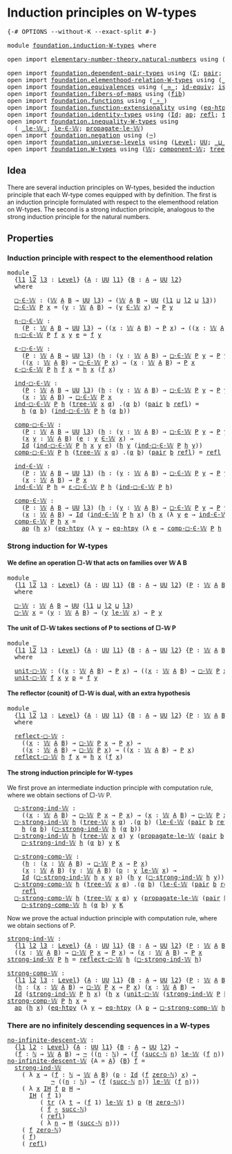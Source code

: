 # Induction principles on W-types

<pre class="Agda"><a id="44" class="Symbol">{-#</a> <a id="48" class="Keyword">OPTIONS</a> <a id="56" class="Pragma">--without-K</a> <a id="68" class="Pragma">--exact-split</a> <a id="82" class="Symbol">#-}</a>

<a id="87" class="Keyword">module</a> <a id="94" href="foundation.induction-W-types.html" class="Module">foundation.induction-W-types</a> <a id="123" class="Keyword">where</a>

<a id="130" class="Keyword">open</a> <a id="135" class="Keyword">import</a> <a id="142" href="elementary-number-theory.natural-numbers.html" class="Module">elementary-number-theory.natural-numbers</a> <a id="183" class="Keyword">using</a> <a id="189" class="Symbol">(</a><a id="190" href="elementary-number-theory.natural-numbers.html#1438" class="Datatype">ℕ</a><a id="191" class="Symbol">;</a> <a id="193" href="elementary-number-theory.natural-numbers.html#1459" class="InductiveConstructor">zero-ℕ</a><a id="199" class="Symbol">;</a> <a id="201" href="elementary-number-theory.natural-numbers.html#1472" class="InductiveConstructor">succ-ℕ</a><a id="207" class="Symbol">)</a>

<a id="210" class="Keyword">open</a> <a id="215" class="Keyword">import</a> <a id="222" href="foundation.dependent-pair-types.html" class="Module">foundation.dependent-pair-types</a> <a id="254" class="Keyword">using</a> <a id="260" class="Symbol">(</a><a id="261" href="foundation-core.dependent-pair-types.html#502" class="Record">Σ</a><a id="262" class="Symbol">;</a> <a id="264" href="foundation-core.dependent-pair-types.html#575" class="InductiveConstructor">pair</a><a id="268" class="Symbol">;</a> <a id="270" href="foundation-core.dependent-pair-types.html#592" class="Field">pr1</a><a id="273" class="Symbol">;</a> <a id="275" href="foundation-core.dependent-pair-types.html#604" class="Field">pr2</a><a id="278" class="Symbol">)</a>
<a id="280" class="Keyword">open</a> <a id="285" class="Keyword">import</a> <a id="292" href="foundation.elementhood-relation-W-types.html" class="Module">foundation.elementhood-relation-W-types</a> <a id="332" class="Keyword">using</a> <a id="338" class="Symbol">(</a><a id="339" href="foundation.elementhood-relation-W-types.html#735" class="Function Operator">_∈-𝕎_</a><a id="344" class="Symbol">)</a>
<a id="346" class="Keyword">open</a> <a id="351" class="Keyword">import</a> <a id="358" href="foundation.equivalences.html" class="Module">foundation.equivalences</a> <a id="382" class="Keyword">using</a> <a id="388" class="Symbol">(</a><a id="389" href="foundation-core.equivalences.html#1607" class="Function Operator">_≃_</a><a id="392" class="Symbol">;</a> <a id="394" href="foundation-core.equivalences.html#2480" class="Function">id-equiv</a><a id="402" class="Symbol">;</a> <a id="404" href="foundation-core.equivalences.html#1542" class="Function">is-equiv</a><a id="412" class="Symbol">)</a>
<a id="414" class="Keyword">open</a> <a id="419" class="Keyword">import</a> <a id="426" href="foundation.fibers-of-maps.html" class="Module">foundation.fibers-of-maps</a> <a id="452" class="Keyword">using</a> <a id="458" class="Symbol">(</a><a id="459" href="foundation-core.fibers-of-maps.html#928" class="Function">fib</a><a id="462" class="Symbol">)</a>
<a id="464" class="Keyword">open</a> <a id="469" class="Keyword">import</a> <a id="476" href="foundation.functions.html" class="Module">foundation.functions</a> <a id="497" class="Keyword">using</a> <a id="503" class="Symbol">(</a><a id="504" href="foundation-core.functions.html#407" class="Function Operator">_∘_</a><a id="507" class="Symbol">)</a>
<a id="509" class="Keyword">open</a> <a id="514" class="Keyword">import</a> <a id="521" href="foundation.function-extensionality.html" class="Module">foundation.function-extensionality</a> <a id="556" class="Keyword">using</a> <a id="562" class="Symbol">(</a><a id="563" href="foundation.function-extensionality.html#1446" class="Function">eq-htpy</a><a id="570" class="Symbol">)</a>
<a id="572" class="Keyword">open</a> <a id="577" class="Keyword">import</a> <a id="584" href="foundation.identity-types.html" class="Module">foundation.identity-types</a> <a id="610" class="Keyword">using</a> <a id="616" class="Symbol">(</a><a id="617" href="foundation-core.identity-types.html#641" class="Datatype">Id</a><a id="619" class="Symbol">;</a> <a id="621" href="foundation-core.identity-types.html#2853" class="Function">ap</a><a id="623" class="Symbol">;</a> <a id="625" href="foundation-core.identity-types.html#694" class="InductiveConstructor">refl</a><a id="629" class="Symbol">;</a> <a id="631" href="foundation-core.identity-types.html#4584" class="Function">tr</a><a id="633" class="Symbol">)</a>
<a id="635" class="Keyword">open</a> <a id="640" class="Keyword">import</a> <a id="647" href="foundation.inequality-W-types.html" class="Module">foundation.inequality-W-types</a> <a id="677" class="Keyword">using</a>
  <a id="685" class="Symbol">(</a> <a id="687" href="foundation.inequality-W-types.html#820" class="Datatype Operator">_le-𝕎_</a><a id="693" class="Symbol">;</a> <a id="695" href="foundation.inequality-W-types.html#872" class="InductiveConstructor">le-∈-𝕎</a><a id="701" class="Symbol">;</a> <a id="703" href="foundation.inequality-W-types.html#918" class="InductiveConstructor">propagate-le-𝕎</a><a id="717" class="Symbol">)</a>
<a id="719" class="Keyword">open</a> <a id="724" class="Keyword">import</a> <a id="731" href="foundation.negation.html" class="Module">foundation.negation</a> <a id="751" class="Keyword">using</a> <a id="757" class="Symbol">(</a><a id="758" href="foundation.negation.html#756" class="Function">¬</a><a id="759" class="Symbol">)</a>
<a id="761" class="Keyword">open</a> <a id="766" class="Keyword">import</a> <a id="773" href="foundation.universe-levels.html" class="Module">foundation.universe-levels</a> <a id="800" class="Keyword">using</a> <a id="806" class="Symbol">(</a><a id="807" href="Agda.Primitive.html#597" class="Postulate">Level</a><a id="812" class="Symbol">;</a> <a id="814" href="foundation-core.universe-levels.html#222" class="Primitive">UU</a><a id="816" class="Symbol">;</a> <a id="818" href="Agda.Primitive.html#810" class="Primitive Operator">_⊔_</a><a id="821" class="Symbol">)</a>
<a id="823" class="Keyword">open</a> <a id="828" class="Keyword">import</a> <a id="835" href="foundation.W-types.html" class="Module">foundation.W-types</a> <a id="854" class="Keyword">using</a> <a id="860" class="Symbol">(</a><a id="861" href="foundation.W-types.html#2309" class="Datatype">𝕎</a><a id="862" class="Symbol">;</a> <a id="864" href="foundation.W-types.html#2544" class="Function">component-𝕎</a><a id="875" class="Symbol">;</a> <a id="877" href="foundation.W-types.html#2378" class="InductiveConstructor">tree-𝕎</a><a id="883" class="Symbol">)</a>
</pre>
## Idea

There are several induction principles on W-types, besided the induction principle that each W-type comes equipped with by definition. The first is an induction principle formulated with respect to the elementhood relation on W-types. The second is a strong induction principle, analogous to the strong induction principle for the natural numbers.

## Properties

### Induction principle with respect to the elementhood relation

<pre class="Agda"><a id="1337" class="Keyword">module</a> <a id="1344" href="foundation.induction-W-types.html#1344" class="Module">_</a>
  <a id="1348" class="Symbol">{</a><a id="1349" href="foundation.induction-W-types.html#1349" class="Bound">l1</a> <a id="1352" href="foundation.induction-W-types.html#1352" class="Bound">l2</a> <a id="1355" href="foundation.induction-W-types.html#1355" class="Bound">l3</a> <a id="1358" class="Symbol">:</a> <a id="1360" href="Agda.Primitive.html#597" class="Postulate">Level</a><a id="1365" class="Symbol">}</a> <a id="1367" class="Symbol">{</a><a id="1368" href="foundation.induction-W-types.html#1368" class="Bound">A</a> <a id="1370" class="Symbol">:</a> <a id="1372" href="foundation-core.universe-levels.html#222" class="Primitive">UU</a> <a id="1375" href="foundation.induction-W-types.html#1349" class="Bound">l1</a><a id="1377" class="Symbol">}</a> <a id="1379" class="Symbol">{</a><a id="1380" href="foundation.induction-W-types.html#1380" class="Bound">B</a> <a id="1382" class="Symbol">:</a> <a id="1384" href="foundation.induction-W-types.html#1368" class="Bound">A</a> <a id="1386" class="Symbol">→</a> <a id="1388" href="foundation-core.universe-levels.html#222" class="Primitive">UU</a> <a id="1391" href="foundation.induction-W-types.html#1352" class="Bound">l2</a><a id="1393" class="Symbol">}</a>
  <a id="1397" class="Keyword">where</a>

  <a id="1406" href="foundation.induction-W-types.html#1406" class="Function">□-∈-𝕎</a> <a id="1412" class="Symbol">:</a> <a id="1414" class="Symbol">(</a><a id="1415" href="foundation.W-types.html#2309" class="Datatype">𝕎</a> <a id="1417" href="foundation.induction-W-types.html#1368" class="Bound">A</a> <a id="1419" href="foundation.induction-W-types.html#1380" class="Bound">B</a> <a id="1421" class="Symbol">→</a> <a id="1423" href="foundation-core.universe-levels.html#222" class="Primitive">UU</a> <a id="1426" href="foundation.induction-W-types.html#1355" class="Bound">l3</a><a id="1428" class="Symbol">)</a> <a id="1430" class="Symbol">→</a> <a id="1432" class="Symbol">(</a><a id="1433" href="foundation.W-types.html#2309" class="Datatype">𝕎</a> <a id="1435" href="foundation.induction-W-types.html#1368" class="Bound">A</a> <a id="1437" href="foundation.induction-W-types.html#1380" class="Bound">B</a> <a id="1439" class="Symbol">→</a> <a id="1441" href="foundation-core.universe-levels.html#222" class="Primitive">UU</a> <a id="1444" class="Symbol">(</a><a id="1445" href="foundation.induction-W-types.html#1349" class="Bound">l1</a> <a id="1448" href="Agda.Primitive.html#810" class="Primitive Operator">⊔</a> <a id="1450" href="foundation.induction-W-types.html#1352" class="Bound">l2</a> <a id="1453" href="Agda.Primitive.html#810" class="Primitive Operator">⊔</a> <a id="1455" href="foundation.induction-W-types.html#1355" class="Bound">l3</a><a id="1457" class="Symbol">))</a>
  <a id="1462" href="foundation.induction-W-types.html#1406" class="Function">□-∈-𝕎</a> <a id="1468" href="foundation.induction-W-types.html#1468" class="Bound">P</a> <a id="1470" href="foundation.induction-W-types.html#1470" class="Bound">x</a> <a id="1472" class="Symbol">=</a> <a id="1474" class="Symbol">(</a><a id="1475" href="foundation.induction-W-types.html#1475" class="Bound">y</a> <a id="1477" class="Symbol">:</a> <a id="1479" href="foundation.W-types.html#2309" class="Datatype">𝕎</a> <a id="1481" href="foundation.induction-W-types.html#1368" class="Bound">A</a> <a id="1483" href="foundation.induction-W-types.html#1380" class="Bound">B</a><a id="1484" class="Symbol">)</a> <a id="1486" class="Symbol">→</a> <a id="1488" class="Symbol">(</a><a id="1489" href="foundation.induction-W-types.html#1475" class="Bound">y</a> <a id="1491" href="foundation.elementhood-relation-W-types.html#735" class="Function Operator">∈-𝕎</a> <a id="1495" href="foundation.induction-W-types.html#1470" class="Bound">x</a><a id="1496" class="Symbol">)</a> <a id="1498" class="Symbol">→</a> <a id="1500" href="foundation.induction-W-types.html#1468" class="Bound">P</a> <a id="1502" href="foundation.induction-W-types.html#1475" class="Bound">y</a>

  <a id="1507" href="foundation.induction-W-types.html#1507" class="Function">η-□-∈-𝕎</a> <a id="1515" class="Symbol">:</a>
    <a id="1521" class="Symbol">(</a><a id="1522" href="foundation.induction-W-types.html#1522" class="Bound">P</a> <a id="1524" class="Symbol">:</a> <a id="1526" href="foundation.W-types.html#2309" class="Datatype">𝕎</a> <a id="1528" href="foundation.induction-W-types.html#1368" class="Bound">A</a> <a id="1530" href="foundation.induction-W-types.html#1380" class="Bound">B</a> <a id="1532" class="Symbol">→</a> <a id="1534" href="foundation-core.universe-levels.html#222" class="Primitive">UU</a> <a id="1537" href="foundation.induction-W-types.html#1355" class="Bound">l3</a><a id="1539" class="Symbol">)</a> <a id="1541" class="Symbol">→</a> <a id="1543" class="Symbol">((</a><a id="1545" href="foundation.induction-W-types.html#1545" class="Bound">x</a> <a id="1547" class="Symbol">:</a> <a id="1549" href="foundation.W-types.html#2309" class="Datatype">𝕎</a> <a id="1551" href="foundation.induction-W-types.html#1368" class="Bound">A</a> <a id="1553" href="foundation.induction-W-types.html#1380" class="Bound">B</a><a id="1554" class="Symbol">)</a> <a id="1556" class="Symbol">→</a> <a id="1558" href="foundation.induction-W-types.html#1522" class="Bound">P</a> <a id="1560" href="foundation.induction-W-types.html#1545" class="Bound">x</a><a id="1561" class="Symbol">)</a> <a id="1563" class="Symbol">→</a> <a id="1565" class="Symbol">((</a><a id="1567" href="foundation.induction-W-types.html#1567" class="Bound">x</a> <a id="1569" class="Symbol">:</a> <a id="1571" href="foundation.W-types.html#2309" class="Datatype">𝕎</a> <a id="1573" href="foundation.induction-W-types.html#1368" class="Bound">A</a> <a id="1575" href="foundation.induction-W-types.html#1380" class="Bound">B</a><a id="1576" class="Symbol">)</a> <a id="1578" class="Symbol">→</a> <a id="1580" href="foundation.induction-W-types.html#1406" class="Function">□-∈-𝕎</a> <a id="1586" href="foundation.induction-W-types.html#1522" class="Bound">P</a> <a id="1588" href="foundation.induction-W-types.html#1567" class="Bound">x</a><a id="1589" class="Symbol">)</a>
  <a id="1593" href="foundation.induction-W-types.html#1507" class="Function">η-□-∈-𝕎</a> <a id="1601" href="foundation.induction-W-types.html#1601" class="Bound">P</a> <a id="1603" href="foundation.induction-W-types.html#1603" class="Bound">f</a> <a id="1605" href="foundation.induction-W-types.html#1605" class="Bound">x</a> <a id="1607" href="foundation.induction-W-types.html#1607" class="Bound">y</a> <a id="1609" href="foundation.induction-W-types.html#1609" class="Bound">e</a> <a id="1611" class="Symbol">=</a> <a id="1613" href="foundation.induction-W-types.html#1603" class="Bound">f</a> <a id="1615" href="foundation.induction-W-types.html#1607" class="Bound">y</a>

  <a id="1620" href="foundation.induction-W-types.html#1620" class="Function">ε-□-∈-𝕎</a> <a id="1628" class="Symbol">:</a>
    <a id="1634" class="Symbol">(</a><a id="1635" href="foundation.induction-W-types.html#1635" class="Bound">P</a> <a id="1637" class="Symbol">:</a> <a id="1639" href="foundation.W-types.html#2309" class="Datatype">𝕎</a> <a id="1641" href="foundation.induction-W-types.html#1368" class="Bound">A</a> <a id="1643" href="foundation.induction-W-types.html#1380" class="Bound">B</a> <a id="1645" class="Symbol">→</a> <a id="1647" href="foundation-core.universe-levels.html#222" class="Primitive">UU</a> <a id="1650" href="foundation.induction-W-types.html#1355" class="Bound">l3</a><a id="1652" class="Symbol">)</a> <a id="1654" class="Symbol">(</a><a id="1655" href="foundation.induction-W-types.html#1655" class="Bound">h</a> <a id="1657" class="Symbol">:</a> <a id="1659" class="Symbol">(</a><a id="1660" href="foundation.induction-W-types.html#1660" class="Bound">y</a> <a id="1662" class="Symbol">:</a> <a id="1664" href="foundation.W-types.html#2309" class="Datatype">𝕎</a> <a id="1666" href="foundation.induction-W-types.html#1368" class="Bound">A</a> <a id="1668" href="foundation.induction-W-types.html#1380" class="Bound">B</a><a id="1669" class="Symbol">)</a> <a id="1671" class="Symbol">→</a> <a id="1673" href="foundation.induction-W-types.html#1406" class="Function">□-∈-𝕎</a> <a id="1679" href="foundation.induction-W-types.html#1635" class="Bound">P</a> <a id="1681" href="foundation.induction-W-types.html#1660" class="Bound">y</a> <a id="1683" class="Symbol">→</a> <a id="1685" href="foundation.induction-W-types.html#1635" class="Bound">P</a> <a id="1687" href="foundation.induction-W-types.html#1660" class="Bound">y</a><a id="1688" class="Symbol">)</a> <a id="1690" class="Symbol">→</a>
    <a id="1696" class="Symbol">((</a><a id="1698" href="foundation.induction-W-types.html#1698" class="Bound">x</a> <a id="1700" class="Symbol">:</a> <a id="1702" href="foundation.W-types.html#2309" class="Datatype">𝕎</a> <a id="1704" href="foundation.induction-W-types.html#1368" class="Bound">A</a> <a id="1706" href="foundation.induction-W-types.html#1380" class="Bound">B</a><a id="1707" class="Symbol">)</a> <a id="1709" class="Symbol">→</a> <a id="1711" href="foundation.induction-W-types.html#1406" class="Function">□-∈-𝕎</a> <a id="1717" href="foundation.induction-W-types.html#1635" class="Bound">P</a> <a id="1719" href="foundation.induction-W-types.html#1698" class="Bound">x</a><a id="1720" class="Symbol">)</a> <a id="1722" class="Symbol">→</a> <a id="1724" class="Symbol">(</a><a id="1725" href="foundation.induction-W-types.html#1725" class="Bound">x</a> <a id="1727" class="Symbol">:</a> <a id="1729" href="foundation.W-types.html#2309" class="Datatype">𝕎</a> <a id="1731" href="foundation.induction-W-types.html#1368" class="Bound">A</a> <a id="1733" href="foundation.induction-W-types.html#1380" class="Bound">B</a><a id="1734" class="Symbol">)</a> <a id="1736" class="Symbol">→</a> <a id="1738" href="foundation.induction-W-types.html#1635" class="Bound">P</a> <a id="1740" href="foundation.induction-W-types.html#1725" class="Bound">x</a>
  <a id="1744" href="foundation.induction-W-types.html#1620" class="Function">ε-□-∈-𝕎</a> <a id="1752" href="foundation.induction-W-types.html#1752" class="Bound">P</a> <a id="1754" href="foundation.induction-W-types.html#1754" class="Bound">h</a> <a id="1756" href="foundation.induction-W-types.html#1756" class="Bound">f</a> <a id="1758" href="foundation.induction-W-types.html#1758" class="Bound">x</a> <a id="1760" class="Symbol">=</a> <a id="1762" href="foundation.induction-W-types.html#1754" class="Bound">h</a> <a id="1764" href="foundation.induction-W-types.html#1758" class="Bound">x</a> <a id="1766" class="Symbol">(</a><a id="1767" href="foundation.induction-W-types.html#1756" class="Bound">f</a> <a id="1769" href="foundation.induction-W-types.html#1758" class="Bound">x</a><a id="1770" class="Symbol">)</a>

  <a id="1775" href="foundation.induction-W-types.html#1775" class="Function">ind-□-∈-𝕎</a> <a id="1785" class="Symbol">:</a>
    <a id="1791" class="Symbol">(</a><a id="1792" href="foundation.induction-W-types.html#1792" class="Bound">P</a> <a id="1794" class="Symbol">:</a> <a id="1796" href="foundation.W-types.html#2309" class="Datatype">𝕎</a> <a id="1798" href="foundation.induction-W-types.html#1368" class="Bound">A</a> <a id="1800" href="foundation.induction-W-types.html#1380" class="Bound">B</a> <a id="1802" class="Symbol">→</a> <a id="1804" href="foundation-core.universe-levels.html#222" class="Primitive">UU</a> <a id="1807" href="foundation.induction-W-types.html#1355" class="Bound">l3</a><a id="1809" class="Symbol">)</a> <a id="1811" class="Symbol">(</a><a id="1812" href="foundation.induction-W-types.html#1812" class="Bound">h</a> <a id="1814" class="Symbol">:</a> <a id="1816" class="Symbol">(</a><a id="1817" href="foundation.induction-W-types.html#1817" class="Bound">y</a> <a id="1819" class="Symbol">:</a> <a id="1821" href="foundation.W-types.html#2309" class="Datatype">𝕎</a> <a id="1823" href="foundation.induction-W-types.html#1368" class="Bound">A</a> <a id="1825" href="foundation.induction-W-types.html#1380" class="Bound">B</a><a id="1826" class="Symbol">)</a> <a id="1828" class="Symbol">→</a> <a id="1830" href="foundation.induction-W-types.html#1406" class="Function">□-∈-𝕎</a> <a id="1836" href="foundation.induction-W-types.html#1792" class="Bound">P</a> <a id="1838" href="foundation.induction-W-types.html#1817" class="Bound">y</a> <a id="1840" class="Symbol">→</a> <a id="1842" href="foundation.induction-W-types.html#1792" class="Bound">P</a> <a id="1844" href="foundation.induction-W-types.html#1817" class="Bound">y</a><a id="1845" class="Symbol">)</a> <a id="1847" class="Symbol">→</a>
    <a id="1853" class="Symbol">(</a><a id="1854" href="foundation.induction-W-types.html#1854" class="Bound">x</a> <a id="1856" class="Symbol">:</a> <a id="1858" href="foundation.W-types.html#2309" class="Datatype">𝕎</a> <a id="1860" href="foundation.induction-W-types.html#1368" class="Bound">A</a> <a id="1862" href="foundation.induction-W-types.html#1380" class="Bound">B</a><a id="1863" class="Symbol">)</a> <a id="1865" class="Symbol">→</a> <a id="1867" href="foundation.induction-W-types.html#1406" class="Function">□-∈-𝕎</a> <a id="1873" href="foundation.induction-W-types.html#1792" class="Bound">P</a> <a id="1875" href="foundation.induction-W-types.html#1854" class="Bound">x</a>
  <a id="1879" href="foundation.induction-W-types.html#1775" class="Function">ind-□-∈-𝕎</a> <a id="1889" href="foundation.induction-W-types.html#1889" class="Bound">P</a> <a id="1891" href="foundation.induction-W-types.html#1891" class="Bound">h</a> <a id="1893" class="Symbol">(</a><a id="1894" href="foundation.W-types.html#2378" class="InductiveConstructor">tree-𝕎</a> <a id="1901" href="foundation.induction-W-types.html#1901" class="Bound">x</a> <a id="1903" href="foundation.induction-W-types.html#1903" class="Bound">α</a><a id="1904" class="Symbol">)</a> <a id="1906" class="DottedPattern Symbol">.(</a><a id="1908" href="foundation.induction-W-types.html#1903" class="DottedPattern Bound">α</a> <a id="1910" href="foundation.induction-W-types.html#1919" class="DottedPattern Bound">b</a><a id="1911" class="DottedPattern Symbol">)</a> <a id="1913" class="Symbol">(</a><a id="1914" href="foundation-core.dependent-pair-types.html#575" class="InductiveConstructor">pair</a> <a id="1919" href="foundation.induction-W-types.html#1919" class="Bound">b</a> <a id="1921" href="foundation-core.identity-types.html#694" class="InductiveConstructor">refl</a><a id="1925" class="Symbol">)</a> <a id="1927" class="Symbol">=</a>
    <a id="1933" href="foundation.induction-W-types.html#1891" class="Bound">h</a> <a id="1935" class="Symbol">(</a><a id="1936" href="foundation.induction-W-types.html#1903" class="Bound">α</a> <a id="1938" href="foundation.induction-W-types.html#1919" class="Bound">b</a><a id="1939" class="Symbol">)</a> <a id="1941" class="Symbol">(</a><a id="1942" href="foundation.induction-W-types.html#1775" class="Function">ind-□-∈-𝕎</a> <a id="1952" href="foundation.induction-W-types.html#1889" class="Bound">P</a> <a id="1954" href="foundation.induction-W-types.html#1891" class="Bound">h</a> <a id="1956" class="Symbol">(</a><a id="1957" href="foundation.induction-W-types.html#1903" class="Bound">α</a> <a id="1959" href="foundation.induction-W-types.html#1919" class="Bound">b</a><a id="1960" class="Symbol">))</a>

  <a id="1966" href="foundation.induction-W-types.html#1966" class="Function">comp-□-∈-𝕎</a> <a id="1977" class="Symbol">:</a>
    <a id="1983" class="Symbol">(</a><a id="1984" href="foundation.induction-W-types.html#1984" class="Bound">P</a> <a id="1986" class="Symbol">:</a> <a id="1988" href="foundation.W-types.html#2309" class="Datatype">𝕎</a> <a id="1990" href="foundation.induction-W-types.html#1368" class="Bound">A</a> <a id="1992" href="foundation.induction-W-types.html#1380" class="Bound">B</a> <a id="1994" class="Symbol">→</a> <a id="1996" href="foundation-core.universe-levels.html#222" class="Primitive">UU</a> <a id="1999" href="foundation.induction-W-types.html#1355" class="Bound">l3</a><a id="2001" class="Symbol">)</a> <a id="2003" class="Symbol">(</a><a id="2004" href="foundation.induction-W-types.html#2004" class="Bound">h</a> <a id="2006" class="Symbol">:</a> <a id="2008" class="Symbol">(</a><a id="2009" href="foundation.induction-W-types.html#2009" class="Bound">y</a> <a id="2011" class="Symbol">:</a> <a id="2013" href="foundation.W-types.html#2309" class="Datatype">𝕎</a> <a id="2015" href="foundation.induction-W-types.html#1368" class="Bound">A</a> <a id="2017" href="foundation.induction-W-types.html#1380" class="Bound">B</a><a id="2018" class="Symbol">)</a> <a id="2020" class="Symbol">→</a> <a id="2022" href="foundation.induction-W-types.html#1406" class="Function">□-∈-𝕎</a> <a id="2028" href="foundation.induction-W-types.html#1984" class="Bound">P</a> <a id="2030" href="foundation.induction-W-types.html#2009" class="Bound">y</a> <a id="2032" class="Symbol">→</a> <a id="2034" href="foundation.induction-W-types.html#1984" class="Bound">P</a> <a id="2036" href="foundation.induction-W-types.html#2009" class="Bound">y</a><a id="2037" class="Symbol">)</a> <a id="2039" class="Symbol">→</a>
    <a id="2045" class="Symbol">(</a><a id="2046" href="foundation.induction-W-types.html#2046" class="Bound">x</a> <a id="2048" href="foundation.induction-W-types.html#2048" class="Bound">y</a> <a id="2050" class="Symbol">:</a> <a id="2052" href="foundation.W-types.html#2309" class="Datatype">𝕎</a> <a id="2054" href="foundation.induction-W-types.html#1368" class="Bound">A</a> <a id="2056" href="foundation.induction-W-types.html#1380" class="Bound">B</a><a id="2057" class="Symbol">)</a> <a id="2059" class="Symbol">(</a><a id="2060" href="foundation.induction-W-types.html#2060" class="Bound">e</a> <a id="2062" class="Symbol">:</a> <a id="2064" href="foundation.induction-W-types.html#2048" class="Bound">y</a> <a id="2066" href="foundation.elementhood-relation-W-types.html#735" class="Function Operator">∈-𝕎</a> <a id="2070" href="foundation.induction-W-types.html#2046" class="Bound">x</a><a id="2071" class="Symbol">)</a> <a id="2073" class="Symbol">→</a>
    <a id="2079" href="foundation-core.identity-types.html#641" class="Datatype">Id</a> <a id="2082" class="Symbol">(</a><a id="2083" href="foundation.induction-W-types.html#1775" class="Function">ind-□-∈-𝕎</a> <a id="2093" href="foundation.induction-W-types.html#1984" class="Bound">P</a> <a id="2095" href="foundation.induction-W-types.html#2004" class="Bound">h</a> <a id="2097" href="foundation.induction-W-types.html#2046" class="Bound">x</a> <a id="2099" href="foundation.induction-W-types.html#2048" class="Bound">y</a> <a id="2101" href="foundation.induction-W-types.html#2060" class="Bound">e</a><a id="2102" class="Symbol">)</a> <a id="2104" class="Symbol">(</a><a id="2105" href="foundation.induction-W-types.html#2004" class="Bound">h</a> <a id="2107" href="foundation.induction-W-types.html#2048" class="Bound">y</a> <a id="2109" class="Symbol">(</a><a id="2110" href="foundation.induction-W-types.html#1775" class="Function">ind-□-∈-𝕎</a> <a id="2120" href="foundation.induction-W-types.html#1984" class="Bound">P</a> <a id="2122" href="foundation.induction-W-types.html#2004" class="Bound">h</a> <a id="2124" href="foundation.induction-W-types.html#2048" class="Bound">y</a><a id="2125" class="Symbol">))</a>
  <a id="2130" href="foundation.induction-W-types.html#1966" class="Function">comp-□-∈-𝕎</a> <a id="2141" href="foundation.induction-W-types.html#2141" class="Bound">P</a> <a id="2143" href="foundation.induction-W-types.html#2143" class="Bound">h</a> <a id="2145" class="Symbol">(</a><a id="2146" href="foundation.W-types.html#2378" class="InductiveConstructor">tree-𝕎</a> <a id="2153" href="foundation.induction-W-types.html#2153" class="Bound">x</a> <a id="2155" href="foundation.induction-W-types.html#2155" class="Bound">α</a><a id="2156" class="Symbol">)</a> <a id="2158" class="DottedPattern Symbol">.(</a><a id="2160" href="foundation.induction-W-types.html#2155" class="DottedPattern Bound">α</a> <a id="2162" href="foundation.induction-W-types.html#2171" class="DottedPattern Bound">b</a><a id="2163" class="DottedPattern Symbol">)</a> <a id="2165" class="Symbol">(</a><a id="2166" href="foundation-core.dependent-pair-types.html#575" class="InductiveConstructor">pair</a> <a id="2171" href="foundation.induction-W-types.html#2171" class="Bound">b</a> <a id="2173" href="foundation-core.identity-types.html#694" class="InductiveConstructor">refl</a><a id="2177" class="Symbol">)</a> <a id="2179" class="Symbol">=</a> <a id="2181" href="foundation-core.identity-types.html#694" class="InductiveConstructor">refl</a>
  
  <a id="2191" href="foundation.induction-W-types.html#2191" class="Function">ind-∈-𝕎</a> <a id="2199" class="Symbol">:</a>
    <a id="2205" class="Symbol">(</a><a id="2206" href="foundation.induction-W-types.html#2206" class="Bound">P</a> <a id="2208" class="Symbol">:</a> <a id="2210" href="foundation.W-types.html#2309" class="Datatype">𝕎</a> <a id="2212" href="foundation.induction-W-types.html#1368" class="Bound">A</a> <a id="2214" href="foundation.induction-W-types.html#1380" class="Bound">B</a> <a id="2216" class="Symbol">→</a> <a id="2218" href="foundation-core.universe-levels.html#222" class="Primitive">UU</a> <a id="2221" href="foundation.induction-W-types.html#1355" class="Bound">l3</a><a id="2223" class="Symbol">)</a> <a id="2225" class="Symbol">(</a><a id="2226" href="foundation.induction-W-types.html#2226" class="Bound">h</a> <a id="2228" class="Symbol">:</a> <a id="2230" class="Symbol">(</a><a id="2231" href="foundation.induction-W-types.html#2231" class="Bound">y</a> <a id="2233" class="Symbol">:</a> <a id="2235" href="foundation.W-types.html#2309" class="Datatype">𝕎</a> <a id="2237" href="foundation.induction-W-types.html#1368" class="Bound">A</a> <a id="2239" href="foundation.induction-W-types.html#1380" class="Bound">B</a><a id="2240" class="Symbol">)</a> <a id="2242" class="Symbol">→</a> <a id="2244" href="foundation.induction-W-types.html#1406" class="Function">□-∈-𝕎</a> <a id="2250" href="foundation.induction-W-types.html#2206" class="Bound">P</a> <a id="2252" href="foundation.induction-W-types.html#2231" class="Bound">y</a> <a id="2254" class="Symbol">→</a> <a id="2256" href="foundation.induction-W-types.html#2206" class="Bound">P</a> <a id="2258" href="foundation.induction-W-types.html#2231" class="Bound">y</a><a id="2259" class="Symbol">)</a> <a id="2261" class="Symbol">→</a>
    <a id="2267" class="Symbol">(</a><a id="2268" href="foundation.induction-W-types.html#2268" class="Bound">x</a> <a id="2270" class="Symbol">:</a> <a id="2272" href="foundation.W-types.html#2309" class="Datatype">𝕎</a> <a id="2274" href="foundation.induction-W-types.html#1368" class="Bound">A</a> <a id="2276" href="foundation.induction-W-types.html#1380" class="Bound">B</a><a id="2277" class="Symbol">)</a> <a id="2279" class="Symbol">→</a> <a id="2281" href="foundation.induction-W-types.html#2206" class="Bound">P</a> <a id="2283" href="foundation.induction-W-types.html#2268" class="Bound">x</a>
  <a id="2287" href="foundation.induction-W-types.html#2191" class="Function">ind-∈-𝕎</a> <a id="2295" href="foundation.induction-W-types.html#2295" class="Bound">P</a> <a id="2297" href="foundation.induction-W-types.html#2297" class="Bound">h</a> <a id="2299" class="Symbol">=</a> <a id="2301" href="foundation.induction-W-types.html#1620" class="Function">ε-□-∈-𝕎</a> <a id="2309" href="foundation.induction-W-types.html#2295" class="Bound">P</a> <a id="2311" href="foundation.induction-W-types.html#2297" class="Bound">h</a> <a id="2313" class="Symbol">(</a><a id="2314" href="foundation.induction-W-types.html#1775" class="Function">ind-□-∈-𝕎</a> <a id="2324" href="foundation.induction-W-types.html#2295" class="Bound">P</a> <a id="2326" href="foundation.induction-W-types.html#2297" class="Bound">h</a><a id="2327" class="Symbol">)</a>

  <a id="2332" href="foundation.induction-W-types.html#2332" class="Function">comp-∈-𝕎</a> <a id="2341" class="Symbol">:</a>
    <a id="2347" class="Symbol">(</a><a id="2348" href="foundation.induction-W-types.html#2348" class="Bound">P</a> <a id="2350" class="Symbol">:</a> <a id="2352" href="foundation.W-types.html#2309" class="Datatype">𝕎</a> <a id="2354" href="foundation.induction-W-types.html#1368" class="Bound">A</a> <a id="2356" href="foundation.induction-W-types.html#1380" class="Bound">B</a> <a id="2358" class="Symbol">→</a> <a id="2360" href="foundation-core.universe-levels.html#222" class="Primitive">UU</a> <a id="2363" href="foundation.induction-W-types.html#1355" class="Bound">l3</a><a id="2365" class="Symbol">)</a> <a id="2367" class="Symbol">(</a><a id="2368" href="foundation.induction-W-types.html#2368" class="Bound">h</a> <a id="2370" class="Symbol">:</a> <a id="2372" class="Symbol">(</a><a id="2373" href="foundation.induction-W-types.html#2373" class="Bound">y</a> <a id="2375" class="Symbol">:</a> <a id="2377" href="foundation.W-types.html#2309" class="Datatype">𝕎</a> <a id="2379" href="foundation.induction-W-types.html#1368" class="Bound">A</a> <a id="2381" href="foundation.induction-W-types.html#1380" class="Bound">B</a><a id="2382" class="Symbol">)</a> <a id="2384" class="Symbol">→</a> <a id="2386" href="foundation.induction-W-types.html#1406" class="Function">□-∈-𝕎</a> <a id="2392" href="foundation.induction-W-types.html#2348" class="Bound">P</a> <a id="2394" href="foundation.induction-W-types.html#2373" class="Bound">y</a> <a id="2396" class="Symbol">→</a> <a id="2398" href="foundation.induction-W-types.html#2348" class="Bound">P</a> <a id="2400" href="foundation.induction-W-types.html#2373" class="Bound">y</a><a id="2401" class="Symbol">)</a> <a id="2403" class="Symbol">→</a>
    <a id="2409" class="Symbol">(</a><a id="2410" href="foundation.induction-W-types.html#2410" class="Bound">x</a> <a id="2412" class="Symbol">:</a> <a id="2414" href="foundation.W-types.html#2309" class="Datatype">𝕎</a> <a id="2416" href="foundation.induction-W-types.html#1368" class="Bound">A</a> <a id="2418" href="foundation.induction-W-types.html#1380" class="Bound">B</a><a id="2419" class="Symbol">)</a> <a id="2421" class="Symbol">→</a> <a id="2423" href="foundation-core.identity-types.html#641" class="Datatype">Id</a> <a id="2426" class="Symbol">(</a><a id="2427" href="foundation.induction-W-types.html#2191" class="Function">ind-∈-𝕎</a> <a id="2435" href="foundation.induction-W-types.html#2348" class="Bound">P</a> <a id="2437" href="foundation.induction-W-types.html#2368" class="Bound">h</a> <a id="2439" href="foundation.induction-W-types.html#2410" class="Bound">x</a><a id="2440" class="Symbol">)</a> <a id="2442" class="Symbol">(</a><a id="2443" href="foundation.induction-W-types.html#2368" class="Bound">h</a> <a id="2445" href="foundation.induction-W-types.html#2410" class="Bound">x</a> <a id="2447" class="Symbol">(λ</a> <a id="2450" href="foundation.induction-W-types.html#2450" class="Bound">y</a> <a id="2452" href="foundation.induction-W-types.html#2452" class="Bound">e</a> <a id="2454" class="Symbol">→</a> <a id="2456" href="foundation.induction-W-types.html#2191" class="Function">ind-∈-𝕎</a> <a id="2464" href="foundation.induction-W-types.html#2348" class="Bound">P</a> <a id="2466" href="foundation.induction-W-types.html#2368" class="Bound">h</a> <a id="2468" href="foundation.induction-W-types.html#2450" class="Bound">y</a><a id="2469" class="Symbol">))</a>
  <a id="2474" href="foundation.induction-W-types.html#2332" class="Function">comp-∈-𝕎</a> <a id="2483" href="foundation.induction-W-types.html#2483" class="Bound">P</a> <a id="2485" href="foundation.induction-W-types.html#2485" class="Bound">h</a> <a id="2487" href="foundation.induction-W-types.html#2487" class="Bound">x</a> <a id="2489" class="Symbol">=</a>
    <a id="2495" href="foundation-core.identity-types.html#2853" class="Function">ap</a> <a id="2498" class="Symbol">(</a><a id="2499" href="foundation.induction-W-types.html#2485" class="Bound">h</a> <a id="2501" href="foundation.induction-W-types.html#2487" class="Bound">x</a><a id="2502" class="Symbol">)</a> <a id="2504" class="Symbol">(</a><a id="2505" href="foundation.function-extensionality.html#1446" class="Function">eq-htpy</a> <a id="2513" class="Symbol">(λ</a> <a id="2516" href="foundation.induction-W-types.html#2516" class="Bound">y</a> <a id="2518" class="Symbol">→</a> <a id="2520" href="foundation.function-extensionality.html#1446" class="Function">eq-htpy</a> <a id="2528" class="Symbol">(λ</a> <a id="2531" href="foundation.induction-W-types.html#2531" class="Bound">e</a> <a id="2533" class="Symbol">→</a> <a id="2535" href="foundation.induction-W-types.html#1966" class="Function">comp-□-∈-𝕎</a> <a id="2546" href="foundation.induction-W-types.html#2483" class="Bound">P</a> <a id="2548" href="foundation.induction-W-types.html#2485" class="Bound">h</a> <a id="2550" href="foundation.induction-W-types.html#2487" class="Bound">x</a> <a id="2552" href="foundation.induction-W-types.html#2516" class="Bound">y</a> <a id="2554" href="foundation.induction-W-types.html#2531" class="Bound">e</a><a id="2555" class="Symbol">)))</a>
</pre>
### Strong induction for W-types

#### We define an operation □-𝕎 that acts on families over 𝕎 A B

<pre class="Agda"><a id="2672" class="Keyword">module</a> <a id="2679" href="foundation.induction-W-types.html#2679" class="Module">_</a>
  <a id="2683" class="Symbol">{</a><a id="2684" href="foundation.induction-W-types.html#2684" class="Bound">l1</a> <a id="2687" href="foundation.induction-W-types.html#2687" class="Bound">l2</a> <a id="2690" href="foundation.induction-W-types.html#2690" class="Bound">l3</a> <a id="2693" class="Symbol">:</a> <a id="2695" href="Agda.Primitive.html#597" class="Postulate">Level</a><a id="2700" class="Symbol">}</a> <a id="2702" class="Symbol">{</a><a id="2703" href="foundation.induction-W-types.html#2703" class="Bound">A</a> <a id="2705" class="Symbol">:</a> <a id="2707" href="foundation-core.universe-levels.html#222" class="Primitive">UU</a> <a id="2710" href="foundation.induction-W-types.html#2684" class="Bound">l1</a><a id="2712" class="Symbol">}</a> <a id="2714" class="Symbol">{</a><a id="2715" href="foundation.induction-W-types.html#2715" class="Bound">B</a> <a id="2717" class="Symbol">:</a> <a id="2719" href="foundation.induction-W-types.html#2703" class="Bound">A</a> <a id="2721" class="Symbol">→</a> <a id="2723" href="foundation-core.universe-levels.html#222" class="Primitive">UU</a> <a id="2726" href="foundation.induction-W-types.html#2687" class="Bound">l2</a><a id="2728" class="Symbol">}</a> <a id="2730" class="Symbol">(</a><a id="2731" href="foundation.induction-W-types.html#2731" class="Bound">P</a> <a id="2733" class="Symbol">:</a> <a id="2735" href="foundation.W-types.html#2309" class="Datatype">𝕎</a> <a id="2737" href="foundation.induction-W-types.html#2703" class="Bound">A</a> <a id="2739" href="foundation.induction-W-types.html#2715" class="Bound">B</a> <a id="2741" class="Symbol">→</a> <a id="2743" href="foundation-core.universe-levels.html#222" class="Primitive">UU</a> <a id="2746" href="foundation.induction-W-types.html#2690" class="Bound">l3</a><a id="2748" class="Symbol">)</a>
  <a id="2752" class="Keyword">where</a>

  <a id="2761" href="foundation.induction-W-types.html#2761" class="Function">□-𝕎</a> <a id="2765" class="Symbol">:</a> <a id="2767" href="foundation.W-types.html#2309" class="Datatype">𝕎</a> <a id="2769" href="foundation.induction-W-types.html#2703" class="Bound">A</a> <a id="2771" href="foundation.induction-W-types.html#2715" class="Bound">B</a> <a id="2773" class="Symbol">→</a> <a id="2775" href="foundation-core.universe-levels.html#222" class="Primitive">UU</a> <a id="2778" class="Symbol">(</a><a id="2779" href="foundation.induction-W-types.html#2684" class="Bound">l1</a> <a id="2782" href="Agda.Primitive.html#810" class="Primitive Operator">⊔</a> <a id="2784" href="foundation.induction-W-types.html#2687" class="Bound">l2</a> <a id="2787" href="Agda.Primitive.html#810" class="Primitive Operator">⊔</a> <a id="2789" href="foundation.induction-W-types.html#2690" class="Bound">l3</a><a id="2791" class="Symbol">)</a>
  <a id="2795" href="foundation.induction-W-types.html#2761" class="Function">□-𝕎</a> <a id="2799" href="foundation.induction-W-types.html#2799" class="Bound">x</a> <a id="2801" class="Symbol">=</a> <a id="2803" class="Symbol">(</a><a id="2804" href="foundation.induction-W-types.html#2804" class="Bound">y</a> <a id="2806" class="Symbol">:</a> <a id="2808" href="foundation.W-types.html#2309" class="Datatype">𝕎</a> <a id="2810" href="foundation.induction-W-types.html#2703" class="Bound">A</a> <a id="2812" href="foundation.induction-W-types.html#2715" class="Bound">B</a><a id="2813" class="Symbol">)</a> <a id="2815" class="Symbol">→</a> <a id="2817" class="Symbol">(</a><a id="2818" href="foundation.induction-W-types.html#2804" class="Bound">y</a> <a id="2820" href="foundation.inequality-W-types.html#820" class="Datatype Operator">le-𝕎</a> <a id="2825" href="foundation.induction-W-types.html#2799" class="Bound">x</a><a id="2826" class="Symbol">)</a> <a id="2828" class="Symbol">→</a> <a id="2830" href="foundation.induction-W-types.html#2731" class="Bound">P</a> <a id="2832" href="foundation.induction-W-types.html#2804" class="Bound">y</a>
</pre>
#### The unit of □-𝕎 takes sections of P to sections of □-𝕎 P

<pre class="Agda"><a id="2910" class="Keyword">module</a> <a id="2917" href="foundation.induction-W-types.html#2917" class="Module">_</a>
  <a id="2921" class="Symbol">{</a><a id="2922" href="foundation.induction-W-types.html#2922" class="Bound">l1</a> <a id="2925" href="foundation.induction-W-types.html#2925" class="Bound">l2</a> <a id="2928" href="foundation.induction-W-types.html#2928" class="Bound">l3</a> <a id="2931" class="Symbol">:</a> <a id="2933" href="Agda.Primitive.html#597" class="Postulate">Level</a><a id="2938" class="Symbol">}</a> <a id="2940" class="Symbol">{</a><a id="2941" href="foundation.induction-W-types.html#2941" class="Bound">A</a> <a id="2943" class="Symbol">:</a> <a id="2945" href="foundation-core.universe-levels.html#222" class="Primitive">UU</a> <a id="2948" href="foundation.induction-W-types.html#2922" class="Bound">l1</a><a id="2950" class="Symbol">}</a> <a id="2952" class="Symbol">{</a><a id="2953" href="foundation.induction-W-types.html#2953" class="Bound">B</a> <a id="2955" class="Symbol">:</a> <a id="2957" href="foundation.induction-W-types.html#2941" class="Bound">A</a> <a id="2959" class="Symbol">→</a> <a id="2961" href="foundation-core.universe-levels.html#222" class="Primitive">UU</a> <a id="2964" href="foundation.induction-W-types.html#2925" class="Bound">l2</a><a id="2966" class="Symbol">}</a> <a id="2968" class="Symbol">{</a><a id="2969" href="foundation.induction-W-types.html#2969" class="Bound">P</a> <a id="2971" class="Symbol">:</a> <a id="2973" href="foundation.W-types.html#2309" class="Datatype">𝕎</a> <a id="2975" href="foundation.induction-W-types.html#2941" class="Bound">A</a> <a id="2977" href="foundation.induction-W-types.html#2953" class="Bound">B</a> <a id="2979" class="Symbol">→</a> <a id="2981" href="foundation-core.universe-levels.html#222" class="Primitive">UU</a> <a id="2984" href="foundation.induction-W-types.html#2928" class="Bound">l3</a><a id="2986" class="Symbol">}</a>
  <a id="2990" class="Keyword">where</a>

  <a id="2999" href="foundation.induction-W-types.html#2999" class="Function">unit-□-𝕎</a> <a id="3008" class="Symbol">:</a> <a id="3010" class="Symbol">((</a><a id="3012" href="foundation.induction-W-types.html#3012" class="Bound">x</a> <a id="3014" class="Symbol">:</a> <a id="3016" href="foundation.W-types.html#2309" class="Datatype">𝕎</a> <a id="3018" href="foundation.induction-W-types.html#2941" class="Bound">A</a> <a id="3020" href="foundation.induction-W-types.html#2953" class="Bound">B</a><a id="3021" class="Symbol">)</a> <a id="3023" class="Symbol">→</a> <a id="3025" href="foundation.induction-W-types.html#2969" class="Bound">P</a> <a id="3027" href="foundation.induction-W-types.html#3012" class="Bound">x</a><a id="3028" class="Symbol">)</a> <a id="3030" class="Symbol">→</a> <a id="3032" class="Symbol">((</a><a id="3034" href="foundation.induction-W-types.html#3034" class="Bound">x</a> <a id="3036" class="Symbol">:</a> <a id="3038" href="foundation.W-types.html#2309" class="Datatype">𝕎</a> <a id="3040" href="foundation.induction-W-types.html#2941" class="Bound">A</a> <a id="3042" href="foundation.induction-W-types.html#2953" class="Bound">B</a><a id="3043" class="Symbol">)</a> <a id="3045" class="Symbol">→</a> <a id="3047" href="foundation.induction-W-types.html#2761" class="Function">□-𝕎</a> <a id="3051" href="foundation.induction-W-types.html#2969" class="Bound">P</a> <a id="3053" href="foundation.induction-W-types.html#3034" class="Bound">x</a><a id="3054" class="Symbol">)</a>
  <a id="3058" href="foundation.induction-W-types.html#2999" class="Function">unit-□-𝕎</a> <a id="3067" href="foundation.induction-W-types.html#3067" class="Bound">f</a> <a id="3069" href="foundation.induction-W-types.html#3069" class="Bound">x</a> <a id="3071" href="foundation.induction-W-types.html#3071" class="Bound">y</a> <a id="3073" href="foundation.induction-W-types.html#3073" class="Bound">p</a> <a id="3075" class="Symbol">=</a> <a id="3077" href="foundation.induction-W-types.html#3067" class="Bound">f</a> <a id="3079" href="foundation.induction-W-types.html#3071" class="Bound">y</a>
</pre>
#### The reflector (counit) of □-𝕎 is dual, with an extra hypothesis

<pre class="Agda"><a id="3164" class="Keyword">module</a> <a id="3171" href="foundation.induction-W-types.html#3171" class="Module">_</a>
  <a id="3175" class="Symbol">{</a><a id="3176" href="foundation.induction-W-types.html#3176" class="Bound">l1</a> <a id="3179" href="foundation.induction-W-types.html#3179" class="Bound">l2</a> <a id="3182" href="foundation.induction-W-types.html#3182" class="Bound">l3</a> <a id="3185" class="Symbol">:</a> <a id="3187" href="Agda.Primitive.html#597" class="Postulate">Level</a><a id="3192" class="Symbol">}</a> <a id="3194" class="Symbol">{</a><a id="3195" href="foundation.induction-W-types.html#3195" class="Bound">A</a> <a id="3197" class="Symbol">:</a> <a id="3199" href="foundation-core.universe-levels.html#222" class="Primitive">UU</a> <a id="3202" href="foundation.induction-W-types.html#3176" class="Bound">l1</a><a id="3204" class="Symbol">}</a> <a id="3206" class="Symbol">{</a><a id="3207" href="foundation.induction-W-types.html#3207" class="Bound">B</a> <a id="3209" class="Symbol">:</a> <a id="3211" href="foundation.induction-W-types.html#3195" class="Bound">A</a> <a id="3213" class="Symbol">→</a> <a id="3215" href="foundation-core.universe-levels.html#222" class="Primitive">UU</a> <a id="3218" href="foundation.induction-W-types.html#3179" class="Bound">l2</a><a id="3220" class="Symbol">}</a> <a id="3222" class="Symbol">{</a><a id="3223" href="foundation.induction-W-types.html#3223" class="Bound">P</a> <a id="3225" class="Symbol">:</a> <a id="3227" href="foundation.W-types.html#2309" class="Datatype">𝕎</a> <a id="3229" href="foundation.induction-W-types.html#3195" class="Bound">A</a> <a id="3231" href="foundation.induction-W-types.html#3207" class="Bound">B</a> <a id="3233" class="Symbol">→</a> <a id="3235" href="foundation-core.universe-levels.html#222" class="Primitive">UU</a> <a id="3238" href="foundation.induction-W-types.html#3182" class="Bound">l3</a><a id="3240" class="Symbol">}</a>
  <a id="3244" class="Keyword">where</a>

  <a id="3253" href="foundation.induction-W-types.html#3253" class="Function">reflect-□-𝕎</a> <a id="3265" class="Symbol">:</a>
    <a id="3271" class="Symbol">((</a><a id="3273" href="foundation.induction-W-types.html#3273" class="Bound">x</a> <a id="3275" class="Symbol">:</a> <a id="3277" href="foundation.W-types.html#2309" class="Datatype">𝕎</a> <a id="3279" href="foundation.induction-W-types.html#3195" class="Bound">A</a> <a id="3281" href="foundation.induction-W-types.html#3207" class="Bound">B</a><a id="3282" class="Symbol">)</a> <a id="3284" class="Symbol">→</a> <a id="3286" href="foundation.induction-W-types.html#2761" class="Function">□-𝕎</a> <a id="3290" href="foundation.induction-W-types.html#3223" class="Bound">P</a> <a id="3292" href="foundation.induction-W-types.html#3273" class="Bound">x</a> <a id="3294" class="Symbol">→</a> <a id="3296" href="foundation.induction-W-types.html#3223" class="Bound">P</a> <a id="3298" href="foundation.induction-W-types.html#3273" class="Bound">x</a><a id="3299" class="Symbol">)</a> <a id="3301" class="Symbol">→</a>
    <a id="3307" class="Symbol">((</a><a id="3309" href="foundation.induction-W-types.html#3309" class="Bound">x</a> <a id="3311" class="Symbol">:</a> <a id="3313" href="foundation.W-types.html#2309" class="Datatype">𝕎</a> <a id="3315" href="foundation.induction-W-types.html#3195" class="Bound">A</a> <a id="3317" href="foundation.induction-W-types.html#3207" class="Bound">B</a><a id="3318" class="Symbol">)</a> <a id="3320" class="Symbol">→</a> <a id="3322" href="foundation.induction-W-types.html#2761" class="Function">□-𝕎</a> <a id="3326" href="foundation.induction-W-types.html#3223" class="Bound">P</a> <a id="3328" href="foundation.induction-W-types.html#3309" class="Bound">x</a><a id="3329" class="Symbol">)</a> <a id="3331" class="Symbol">→</a> <a id="3333" class="Symbol">((</a><a id="3335" href="foundation.induction-W-types.html#3335" class="Bound">x</a> <a id="3337" class="Symbol">:</a> <a id="3339" href="foundation.W-types.html#2309" class="Datatype">𝕎</a> <a id="3341" href="foundation.induction-W-types.html#3195" class="Bound">A</a> <a id="3343" href="foundation.induction-W-types.html#3207" class="Bound">B</a><a id="3344" class="Symbol">)</a> <a id="3346" class="Symbol">→</a> <a id="3348" href="foundation.induction-W-types.html#3223" class="Bound">P</a> <a id="3350" href="foundation.induction-W-types.html#3335" class="Bound">x</a><a id="3351" class="Symbol">)</a>
  <a id="3355" href="foundation.induction-W-types.html#3253" class="Function">reflect-□-𝕎</a> <a id="3367" href="foundation.induction-W-types.html#3367" class="Bound">h</a> <a id="3369" href="foundation.induction-W-types.html#3369" class="Bound">f</a> <a id="3371" href="foundation.induction-W-types.html#3371" class="Bound">x</a> <a id="3373" class="Symbol">=</a> <a id="3375" href="foundation.induction-W-types.html#3367" class="Bound">h</a> <a id="3377" href="foundation.induction-W-types.html#3371" class="Bound">x</a> <a id="3379" class="Symbol">(</a><a id="3380" href="foundation.induction-W-types.html#3369" class="Bound">f</a> <a id="3382" href="foundation.induction-W-types.html#3371" class="Bound">x</a><a id="3383" class="Symbol">)</a>
</pre>
#### The strong induction principle for W-types

We first prove an intermediate induction principle with computation rule, where we obtain sections of □-𝕎 P.

<pre class="Agda">  <a id="3559" href="foundation.induction-W-types.html#3559" class="Function">□-strong-ind-𝕎</a> <a id="3574" class="Symbol">:</a>
    <a id="3580" class="Symbol">((</a><a id="3582" href="foundation.induction-W-types.html#3582" class="Bound">x</a> <a id="3584" class="Symbol">:</a> <a id="3586" href="foundation.W-types.html#2309" class="Datatype">𝕎</a> <a id="3588" href="foundation.induction-W-types.html#3195" class="Bound">A</a> <a id="3590" href="foundation.induction-W-types.html#3207" class="Bound">B</a><a id="3591" class="Symbol">)</a> <a id="3593" class="Symbol">→</a> <a id="3595" href="foundation.induction-W-types.html#2761" class="Function">□-𝕎</a> <a id="3599" href="foundation.induction-W-types.html#3223" class="Bound">P</a> <a id="3601" href="foundation.induction-W-types.html#3582" class="Bound">x</a> <a id="3603" class="Symbol">→</a> <a id="3605" href="foundation.induction-W-types.html#3223" class="Bound">P</a> <a id="3607" href="foundation.induction-W-types.html#3582" class="Bound">x</a><a id="3608" class="Symbol">)</a> <a id="3610" class="Symbol">→</a> <a id="3612" class="Symbol">(</a><a id="3613" href="foundation.induction-W-types.html#3613" class="Bound">x</a> <a id="3615" class="Symbol">:</a> <a id="3617" href="foundation.W-types.html#2309" class="Datatype">𝕎</a> <a id="3619" href="foundation.induction-W-types.html#3195" class="Bound">A</a> <a id="3621" href="foundation.induction-W-types.html#3207" class="Bound">B</a><a id="3622" class="Symbol">)</a> <a id="3624" class="Symbol">→</a> <a id="3626" href="foundation.induction-W-types.html#2761" class="Function">□-𝕎</a> <a id="3630" href="foundation.induction-W-types.html#3223" class="Bound">P</a> <a id="3632" href="foundation.induction-W-types.html#3613" class="Bound">x</a>
  <a id="3636" href="foundation.induction-W-types.html#3559" class="Function">□-strong-ind-𝕎</a> <a id="3651" href="foundation.induction-W-types.html#3651" class="Bound">h</a> <a id="3653" class="Symbol">(</a><a id="3654" href="foundation.W-types.html#2378" class="InductiveConstructor">tree-𝕎</a> <a id="3661" href="foundation.induction-W-types.html#3661" class="Bound">x</a> <a id="3663" href="foundation.induction-W-types.html#3663" class="Bound">α</a><a id="3664" class="Symbol">)</a> <a id="3666" class="DottedPattern Symbol">.(</a><a id="3668" href="foundation.induction-W-types.html#3663" class="DottedPattern Bound">α</a> <a id="3670" href="foundation.induction-W-types.html#3687" class="DottedPattern Bound">b</a><a id="3671" class="DottedPattern Symbol">)</a> <a id="3673" class="Symbol">(</a><a id="3674" href="foundation.inequality-W-types.html#872" class="InductiveConstructor">le-∈-𝕎</a> <a id="3681" class="Symbol">(</a><a id="3682" href="foundation-core.dependent-pair-types.html#575" class="InductiveConstructor">pair</a> <a id="3687" href="foundation.induction-W-types.html#3687" class="Bound">b</a> <a id="3689" href="foundation-core.identity-types.html#694" class="InductiveConstructor">refl</a><a id="3693" class="Symbol">))</a> <a id="3696" class="Symbol">=</a>
    <a id="3702" href="foundation.induction-W-types.html#3651" class="Bound">h</a> <a id="3704" class="Symbol">(</a><a id="3705" href="foundation.induction-W-types.html#3663" class="Bound">α</a> <a id="3707" href="foundation.induction-W-types.html#3687" class="Bound">b</a><a id="3708" class="Symbol">)</a> <a id="3710" class="Symbol">(</a><a id="3711" href="foundation.induction-W-types.html#3559" class="Function">□-strong-ind-𝕎</a> <a id="3726" href="foundation.induction-W-types.html#3651" class="Bound">h</a> <a id="3728" class="Symbol">(</a><a id="3729" href="foundation.induction-W-types.html#3663" class="Bound">α</a> <a id="3731" href="foundation.induction-W-types.html#3687" class="Bound">b</a><a id="3732" class="Symbol">))</a>
  <a id="3737" href="foundation.induction-W-types.html#3559" class="Function">□-strong-ind-𝕎</a> <a id="3752" href="foundation.induction-W-types.html#3752" class="Bound">h</a> <a id="3754" class="Symbol">(</a><a id="3755" href="foundation.W-types.html#2378" class="InductiveConstructor">tree-𝕎</a> <a id="3762" href="foundation.induction-W-types.html#3762" class="Bound">x</a> <a id="3764" href="foundation.induction-W-types.html#3764" class="Bound">α</a><a id="3765" class="Symbol">)</a> <a id="3767" href="foundation.induction-W-types.html#3767" class="Bound">y</a> <a id="3769" class="Symbol">(</a><a id="3770" href="foundation.inequality-W-types.html#918" class="InductiveConstructor">propagate-le-𝕎</a> <a id="3785" class="Symbol">(</a><a id="3786" href="foundation-core.dependent-pair-types.html#575" class="InductiveConstructor">pair</a> <a id="3791" href="foundation.induction-W-types.html#3791" class="Bound">b</a> <a id="3793" href="foundation-core.identity-types.html#694" class="InductiveConstructor">refl</a><a id="3797" class="Symbol">)</a> <a id="3799" href="foundation.induction-W-types.html#3799" class="Bound">K</a><a id="3800" class="Symbol">)</a> <a id="3802" class="Symbol">=</a>
    <a id="3808" href="foundation.induction-W-types.html#3559" class="Function">□-strong-ind-𝕎</a> <a id="3823" href="foundation.induction-W-types.html#3752" class="Bound">h</a> <a id="3825" class="Symbol">(</a><a id="3826" href="foundation.induction-W-types.html#3764" class="Bound">α</a> <a id="3828" href="foundation.induction-W-types.html#3791" class="Bound">b</a><a id="3829" class="Symbol">)</a> <a id="3831" href="foundation.induction-W-types.html#3767" class="Bound">y</a> <a id="3833" href="foundation.induction-W-types.html#3799" class="Bound">K</a>

  <a id="3838" href="foundation.induction-W-types.html#3838" class="Function">□-strong-comp-𝕎</a> <a id="3854" class="Symbol">:</a>
    <a id="3860" class="Symbol">(</a><a id="3861" href="foundation.induction-W-types.html#3861" class="Bound">h</a> <a id="3863" class="Symbol">:</a> <a id="3865" class="Symbol">(</a><a id="3866" href="foundation.induction-W-types.html#3866" class="Bound">x</a> <a id="3868" class="Symbol">:</a> <a id="3870" href="foundation.W-types.html#2309" class="Datatype">𝕎</a> <a id="3872" href="foundation.induction-W-types.html#3195" class="Bound">A</a> <a id="3874" href="foundation.induction-W-types.html#3207" class="Bound">B</a><a id="3875" class="Symbol">)</a> <a id="3877" class="Symbol">→</a> <a id="3879" href="foundation.induction-W-types.html#2761" class="Function">□-𝕎</a> <a id="3883" href="foundation.induction-W-types.html#3223" class="Bound">P</a> <a id="3885" href="foundation.induction-W-types.html#3866" class="Bound">x</a> <a id="3887" class="Symbol">→</a> <a id="3889" href="foundation.induction-W-types.html#3223" class="Bound">P</a> <a id="3891" href="foundation.induction-W-types.html#3866" class="Bound">x</a><a id="3892" class="Symbol">)</a>
    <a id="3898" class="Symbol">(</a><a id="3899" href="foundation.induction-W-types.html#3899" class="Bound">x</a> <a id="3901" class="Symbol">:</a> <a id="3903" href="foundation.W-types.html#2309" class="Datatype">𝕎</a> <a id="3905" href="foundation.induction-W-types.html#3195" class="Bound">A</a> <a id="3907" href="foundation.induction-W-types.html#3207" class="Bound">B</a><a id="3908" class="Symbol">)</a> <a id="3910" class="Symbol">(</a><a id="3911" href="foundation.induction-W-types.html#3911" class="Bound">y</a> <a id="3913" class="Symbol">:</a> <a id="3915" href="foundation.W-types.html#2309" class="Datatype">𝕎</a> <a id="3917" href="foundation.induction-W-types.html#3195" class="Bound">A</a> <a id="3919" href="foundation.induction-W-types.html#3207" class="Bound">B</a><a id="3920" class="Symbol">)</a> <a id="3922" class="Symbol">(</a><a id="3923" href="foundation.induction-W-types.html#3923" class="Bound">p</a> <a id="3925" class="Symbol">:</a> <a id="3927" href="foundation.induction-W-types.html#3911" class="Bound">y</a> <a id="3929" href="foundation.inequality-W-types.html#820" class="Datatype Operator">le-𝕎</a> <a id="3934" href="foundation.induction-W-types.html#3899" class="Bound">x</a><a id="3935" class="Symbol">)</a> <a id="3937" class="Symbol">→</a>
    <a id="3943" href="foundation-core.identity-types.html#641" class="Datatype">Id</a> <a id="3946" class="Symbol">(</a><a id="3947" href="foundation.induction-W-types.html#3559" class="Function">□-strong-ind-𝕎</a> <a id="3962" href="foundation.induction-W-types.html#3861" class="Bound">h</a> <a id="3964" href="foundation.induction-W-types.html#3899" class="Bound">x</a> <a id="3966" href="foundation.induction-W-types.html#3911" class="Bound">y</a> <a id="3968" href="foundation.induction-W-types.html#3923" class="Bound">p</a><a id="3969" class="Symbol">)</a> <a id="3971" class="Symbol">(</a><a id="3972" href="foundation.induction-W-types.html#3861" class="Bound">h</a> <a id="3974" href="foundation.induction-W-types.html#3911" class="Bound">y</a> <a id="3976" class="Symbol">(</a><a id="3977" href="foundation.induction-W-types.html#3559" class="Function">□-strong-ind-𝕎</a> <a id="3992" href="foundation.induction-W-types.html#3861" class="Bound">h</a> <a id="3994" href="foundation.induction-W-types.html#3911" class="Bound">y</a><a id="3995" class="Symbol">))</a>
  <a id="4000" href="foundation.induction-W-types.html#3838" class="Function">□-strong-comp-𝕎</a> <a id="4016" href="foundation.induction-W-types.html#4016" class="Bound">h</a> <a id="4018" class="Symbol">(</a><a id="4019" href="foundation.W-types.html#2378" class="InductiveConstructor">tree-𝕎</a> <a id="4026" href="foundation.induction-W-types.html#4026" class="Bound">x</a> <a id="4028" href="foundation.induction-W-types.html#4028" class="Bound">α</a><a id="4029" class="Symbol">)</a> <a id="4031" class="DottedPattern Symbol">.(</a><a id="4033" href="foundation.induction-W-types.html#4028" class="DottedPattern Bound">α</a> <a id="4035" href="foundation.induction-W-types.html#4052" class="DottedPattern Bound">b</a><a id="4036" class="DottedPattern Symbol">)</a> <a id="4038" class="Symbol">(</a><a id="4039" href="foundation.inequality-W-types.html#872" class="InductiveConstructor">le-∈-𝕎</a> <a id="4046" class="Symbol">(</a><a id="4047" href="foundation-core.dependent-pair-types.html#575" class="InductiveConstructor">pair</a> <a id="4052" href="foundation.induction-W-types.html#4052" class="Bound">b</a> <a id="4054" href="foundation-core.identity-types.html#694" class="InductiveConstructor">refl</a><a id="4058" class="Symbol">))</a> <a id="4061" class="Symbol">=</a>
    <a id="4067" href="foundation-core.identity-types.html#694" class="InductiveConstructor">refl</a>
  <a id="4074" href="foundation.induction-W-types.html#3838" class="Function">□-strong-comp-𝕎</a> <a id="4090" href="foundation.induction-W-types.html#4090" class="Bound">h</a> <a id="4092" class="Symbol">(</a><a id="4093" href="foundation.W-types.html#2378" class="InductiveConstructor">tree-𝕎</a> <a id="4100" href="foundation.induction-W-types.html#4100" class="Bound">x</a> <a id="4102" href="foundation.induction-W-types.html#4102" class="Bound">α</a><a id="4103" class="Symbol">)</a> <a id="4105" href="foundation.induction-W-types.html#4105" class="Bound">y</a> <a id="4107" class="Symbol">(</a><a id="4108" href="foundation.inequality-W-types.html#918" class="InductiveConstructor">propagate-le-𝕎</a> <a id="4123" class="Symbol">(</a><a id="4124" href="foundation-core.dependent-pair-types.html#575" class="InductiveConstructor">pair</a> <a id="4129" href="foundation.induction-W-types.html#4129" class="Bound">b</a> <a id="4131" href="foundation-core.identity-types.html#694" class="InductiveConstructor">refl</a><a id="4135" class="Symbol">)</a> <a id="4137" href="foundation.induction-W-types.html#4137" class="Bound">K</a><a id="4138" class="Symbol">)</a> <a id="4140" class="Symbol">=</a>
    <a id="4146" href="foundation.induction-W-types.html#3838" class="Function">□-strong-comp-𝕎</a> <a id="4162" href="foundation.induction-W-types.html#4090" class="Bound">h</a> <a id="4164" class="Symbol">(</a><a id="4165" href="foundation.induction-W-types.html#4102" class="Bound">α</a> <a id="4167" href="foundation.induction-W-types.html#4129" class="Bound">b</a><a id="4168" class="Symbol">)</a> <a id="4170" href="foundation.induction-W-types.html#4105" class="Bound">y</a> <a id="4172" href="foundation.induction-W-types.html#4137" class="Bound">K</a>
</pre>
Now we prove the actual induction principle with computation rule, where we obtain sections of P.

<pre class="Agda"><a id="strong-ind-𝕎"></a><a id="4286" href="foundation.induction-W-types.html#4286" class="Function">strong-ind-𝕎</a> <a id="4299" class="Symbol">:</a>
  <a id="4303" class="Symbol">{</a><a id="4304" href="foundation.induction-W-types.html#4304" class="Bound">l1</a> <a id="4307" href="foundation.induction-W-types.html#4307" class="Bound">l2</a> <a id="4310" href="foundation.induction-W-types.html#4310" class="Bound">l3</a> <a id="4313" class="Symbol">:</a> <a id="4315" href="Agda.Primitive.html#597" class="Postulate">Level</a><a id="4320" class="Symbol">}</a> <a id="4322" class="Symbol">{</a><a id="4323" href="foundation.induction-W-types.html#4323" class="Bound">A</a> <a id="4325" class="Symbol">:</a> <a id="4327" href="foundation-core.universe-levels.html#222" class="Primitive">UU</a> <a id="4330" href="foundation.induction-W-types.html#4304" class="Bound">l1</a><a id="4332" class="Symbol">}</a> <a id="4334" class="Symbol">{</a><a id="4335" href="foundation.induction-W-types.html#4335" class="Bound">B</a> <a id="4337" class="Symbol">:</a> <a id="4339" href="foundation.induction-W-types.html#4323" class="Bound">A</a> <a id="4341" class="Symbol">→</a> <a id="4343" href="foundation-core.universe-levels.html#222" class="Primitive">UU</a> <a id="4346" href="foundation.induction-W-types.html#4307" class="Bound">l2</a><a id="4348" class="Symbol">}</a> <a id="4350" class="Symbol">(</a><a id="4351" href="foundation.induction-W-types.html#4351" class="Bound">P</a> <a id="4353" class="Symbol">:</a> <a id="4355" href="foundation.W-types.html#2309" class="Datatype">𝕎</a> <a id="4357" href="foundation.induction-W-types.html#4323" class="Bound">A</a> <a id="4359" href="foundation.induction-W-types.html#4335" class="Bound">B</a> <a id="4361" class="Symbol">→</a> <a id="4363" href="foundation-core.universe-levels.html#222" class="Primitive">UU</a> <a id="4366" href="foundation.induction-W-types.html#4310" class="Bound">l3</a><a id="4368" class="Symbol">)</a> <a id="4370" class="Symbol">→</a> 
  <a id="4375" class="Symbol">((</a><a id="4377" href="foundation.induction-W-types.html#4377" class="Bound">x</a> <a id="4379" class="Symbol">:</a> <a id="4381" href="foundation.W-types.html#2309" class="Datatype">𝕎</a> <a id="4383" href="foundation.induction-W-types.html#4323" class="Bound">A</a> <a id="4385" href="foundation.induction-W-types.html#4335" class="Bound">B</a><a id="4386" class="Symbol">)</a> <a id="4388" class="Symbol">→</a> <a id="4390" href="foundation.induction-W-types.html#2761" class="Function">□-𝕎</a> <a id="4394" href="foundation.induction-W-types.html#4351" class="Bound">P</a> <a id="4396" href="foundation.induction-W-types.html#4377" class="Bound">x</a> <a id="4398" class="Symbol">→</a> <a id="4400" href="foundation.induction-W-types.html#4351" class="Bound">P</a> <a id="4402" href="foundation.induction-W-types.html#4377" class="Bound">x</a><a id="4403" class="Symbol">)</a> <a id="4405" class="Symbol">→</a> <a id="4407" class="Symbol">(</a><a id="4408" href="foundation.induction-W-types.html#4408" class="Bound">x</a> <a id="4410" class="Symbol">:</a> <a id="4412" href="foundation.W-types.html#2309" class="Datatype">𝕎</a> <a id="4414" href="foundation.induction-W-types.html#4323" class="Bound">A</a> <a id="4416" href="foundation.induction-W-types.html#4335" class="Bound">B</a><a id="4417" class="Symbol">)</a> <a id="4419" class="Symbol">→</a> <a id="4421" href="foundation.induction-W-types.html#4351" class="Bound">P</a> <a id="4423" href="foundation.induction-W-types.html#4408" class="Bound">x</a>
<a id="4425" href="foundation.induction-W-types.html#4286" class="Function">strong-ind-𝕎</a> <a id="4438" href="foundation.induction-W-types.html#4438" class="Bound">P</a> <a id="4440" href="foundation.induction-W-types.html#4440" class="Bound">h</a> <a id="4442" class="Symbol">=</a> <a id="4444" href="foundation.induction-W-types.html#3253" class="Function">reflect-□-𝕎</a> <a id="4456" href="foundation.induction-W-types.html#4440" class="Bound">h</a> <a id="4458" class="Symbol">(</a><a id="4459" href="foundation.induction-W-types.html#3559" class="Function">□-strong-ind-𝕎</a> <a id="4474" href="foundation.induction-W-types.html#4440" class="Bound">h</a><a id="4475" class="Symbol">)</a>
                                               
<a id="strong-comp-𝕎"></a><a id="4525" href="foundation.induction-W-types.html#4525" class="Function">strong-comp-𝕎</a> <a id="4539" class="Symbol">:</a>
  <a id="4543" class="Symbol">{</a><a id="4544" href="foundation.induction-W-types.html#4544" class="Bound">l1</a> <a id="4547" href="foundation.induction-W-types.html#4547" class="Bound">l2</a> <a id="4550" href="foundation.induction-W-types.html#4550" class="Bound">l3</a> <a id="4553" class="Symbol">:</a> <a id="4555" href="Agda.Primitive.html#597" class="Postulate">Level</a><a id="4560" class="Symbol">}</a> <a id="4562" class="Symbol">{</a><a id="4563" href="foundation.induction-W-types.html#4563" class="Bound">A</a> <a id="4565" class="Symbol">:</a> <a id="4567" href="foundation-core.universe-levels.html#222" class="Primitive">UU</a> <a id="4570" href="foundation.induction-W-types.html#4544" class="Bound">l1</a><a id="4572" class="Symbol">}</a> <a id="4574" class="Symbol">{</a><a id="4575" href="foundation.induction-W-types.html#4575" class="Bound">B</a> <a id="4577" class="Symbol">:</a> <a id="4579" href="foundation.induction-W-types.html#4563" class="Bound">A</a> <a id="4581" class="Symbol">→</a> <a id="4583" href="foundation-core.universe-levels.html#222" class="Primitive">UU</a> <a id="4586" href="foundation.induction-W-types.html#4547" class="Bound">l2</a><a id="4588" class="Symbol">}</a> <a id="4590" class="Symbol">(</a><a id="4591" href="foundation.induction-W-types.html#4591" class="Bound">P</a> <a id="4593" class="Symbol">:</a> <a id="4595" href="foundation.W-types.html#2309" class="Datatype">𝕎</a> <a id="4597" href="foundation.induction-W-types.html#4563" class="Bound">A</a> <a id="4599" href="foundation.induction-W-types.html#4575" class="Bound">B</a> <a id="4601" class="Symbol">→</a> <a id="4603" href="foundation-core.universe-levels.html#222" class="Primitive">UU</a> <a id="4606" href="foundation.induction-W-types.html#4550" class="Bound">l3</a><a id="4608" class="Symbol">)</a> <a id="4610" class="Symbol">→</a>
  <a id="4614" class="Symbol">(</a><a id="4615" href="foundation.induction-W-types.html#4615" class="Bound">h</a> <a id="4617" class="Symbol">:</a> <a id="4619" class="Symbol">(</a><a id="4620" href="foundation.induction-W-types.html#4620" class="Bound">x</a> <a id="4622" class="Symbol">:</a> <a id="4624" href="foundation.W-types.html#2309" class="Datatype">𝕎</a> <a id="4626" href="foundation.induction-W-types.html#4563" class="Bound">A</a> <a id="4628" href="foundation.induction-W-types.html#4575" class="Bound">B</a><a id="4629" class="Symbol">)</a> <a id="4631" class="Symbol">→</a> <a id="4633" href="foundation.induction-W-types.html#2761" class="Function">□-𝕎</a> <a id="4637" href="foundation.induction-W-types.html#4591" class="Bound">P</a> <a id="4639" href="foundation.induction-W-types.html#4620" class="Bound">x</a> <a id="4641" class="Symbol">→</a> <a id="4643" href="foundation.induction-W-types.html#4591" class="Bound">P</a> <a id="4645" href="foundation.induction-W-types.html#4620" class="Bound">x</a><a id="4646" class="Symbol">)</a> <a id="4648" class="Symbol">(</a><a id="4649" href="foundation.induction-W-types.html#4649" class="Bound">x</a> <a id="4651" class="Symbol">:</a> <a id="4653" href="foundation.W-types.html#2309" class="Datatype">𝕎</a> <a id="4655" href="foundation.induction-W-types.html#4563" class="Bound">A</a> <a id="4657" href="foundation.induction-W-types.html#4575" class="Bound">B</a><a id="4658" class="Symbol">)</a> <a id="4660" class="Symbol">→</a>
  <a id="4664" href="foundation-core.identity-types.html#641" class="Datatype">Id</a> <a id="4667" class="Symbol">(</a><a id="4668" href="foundation.induction-W-types.html#4286" class="Function">strong-ind-𝕎</a> <a id="4681" href="foundation.induction-W-types.html#4591" class="Bound">P</a> <a id="4683" href="foundation.induction-W-types.html#4615" class="Bound">h</a> <a id="4685" href="foundation.induction-W-types.html#4649" class="Bound">x</a><a id="4686" class="Symbol">)</a> <a id="4688" class="Symbol">(</a><a id="4689" href="foundation.induction-W-types.html#4615" class="Bound">h</a> <a id="4691" href="foundation.induction-W-types.html#4649" class="Bound">x</a> <a id="4693" class="Symbol">(</a><a id="4694" href="foundation.induction-W-types.html#2999" class="Function">unit-□-𝕎</a> <a id="4703" class="Symbol">(</a><a id="4704" href="foundation.induction-W-types.html#4286" class="Function">strong-ind-𝕎</a> <a id="4717" href="foundation.induction-W-types.html#4591" class="Bound">P</a> <a id="4719" href="foundation.induction-W-types.html#4615" class="Bound">h</a><a id="4720" class="Symbol">)</a> <a id="4722" href="foundation.induction-W-types.html#4649" class="Bound">x</a><a id="4723" class="Symbol">))</a>
<a id="4726" href="foundation.induction-W-types.html#4525" class="Function">strong-comp-𝕎</a> <a id="4740" href="foundation.induction-W-types.html#4740" class="Bound">P</a> <a id="4742" href="foundation.induction-W-types.html#4742" class="Bound">h</a> <a id="4744" href="foundation.induction-W-types.html#4744" class="Bound">x</a> <a id="4746" class="Symbol">=</a>
  <a id="4750" href="foundation-core.identity-types.html#2853" class="Function">ap</a> <a id="4753" class="Symbol">(</a><a id="4754" href="foundation.induction-W-types.html#4742" class="Bound">h</a> <a id="4756" href="foundation.induction-W-types.html#4744" class="Bound">x</a><a id="4757" class="Symbol">)</a> <a id="4759" class="Symbol">(</a><a id="4760" href="foundation.function-extensionality.html#1446" class="Function">eq-htpy</a> <a id="4768" class="Symbol">(λ</a> <a id="4771" href="foundation.induction-W-types.html#4771" class="Bound">y</a> <a id="4773" class="Symbol">→</a> <a id="4775" href="foundation.function-extensionality.html#1446" class="Function">eq-htpy</a> <a id="4783" class="Symbol">(λ</a> <a id="4786" href="foundation.induction-W-types.html#4786" class="Bound">p</a> <a id="4788" class="Symbol">→</a> <a id="4790" href="foundation.induction-W-types.html#3838" class="Function">□-strong-comp-𝕎</a> <a id="4806" href="foundation.induction-W-types.html#4742" class="Bound">h</a> <a id="4808" href="foundation.induction-W-types.html#4744" class="Bound">x</a> <a id="4810" href="foundation.induction-W-types.html#4771" class="Bound">y</a> <a id="4812" href="foundation.induction-W-types.html#4786" class="Bound">p</a><a id="4813" class="Symbol">)))</a>
</pre>
### There are no infinitely descending sequences in a W-types

<pre class="Agda"><a id="no-infinite-descent-𝕎"></a><a id="4893" href="foundation.induction-W-types.html#4893" class="Function">no-infinite-descent-𝕎</a> <a id="4915" class="Symbol">:</a>
  <a id="4919" class="Symbol">{</a><a id="4920" href="foundation.induction-W-types.html#4920" class="Bound">l1</a> <a id="4923" href="foundation.induction-W-types.html#4923" class="Bound">l2</a> <a id="4926" class="Symbol">:</a> <a id="4928" href="Agda.Primitive.html#597" class="Postulate">Level</a><a id="4933" class="Symbol">}</a> <a id="4935" class="Symbol">{</a><a id="4936" href="foundation.induction-W-types.html#4936" class="Bound">A</a> <a id="4938" class="Symbol">:</a> <a id="4940" href="foundation-core.universe-levels.html#222" class="Primitive">UU</a> <a id="4943" href="foundation.induction-W-types.html#4920" class="Bound">l1</a><a id="4945" class="Symbol">}</a> <a id="4947" class="Symbol">{</a><a id="4948" href="foundation.induction-W-types.html#4948" class="Bound">B</a> <a id="4950" class="Symbol">:</a> <a id="4952" href="foundation.induction-W-types.html#4936" class="Bound">A</a> <a id="4954" class="Symbol">→</a> <a id="4956" href="foundation-core.universe-levels.html#222" class="Primitive">UU</a> <a id="4959" href="foundation.induction-W-types.html#4923" class="Bound">l2</a><a id="4961" class="Symbol">}</a> <a id="4963" class="Symbol">→</a>
  <a id="4967" class="Symbol">(</a><a id="4968" href="foundation.induction-W-types.html#4968" class="Bound">f</a> <a id="4970" class="Symbol">:</a> <a id="4972" href="elementary-number-theory.natural-numbers.html#1438" class="Datatype">ℕ</a> <a id="4974" class="Symbol">→</a> <a id="4976" href="foundation.W-types.html#2309" class="Datatype">𝕎</a> <a id="4978" href="foundation.induction-W-types.html#4936" class="Bound">A</a> <a id="4980" href="foundation.induction-W-types.html#4948" class="Bound">B</a><a id="4981" class="Symbol">)</a> <a id="4983" class="Symbol">→</a> <a id="4985" href="foundation.negation.html#756" class="Function">¬</a> <a id="4987" class="Symbol">((</a><a id="4989" href="foundation.induction-W-types.html#4989" class="Bound">n</a> <a id="4991" class="Symbol">:</a> <a id="4993" href="elementary-number-theory.natural-numbers.html#1438" class="Datatype">ℕ</a><a id="4994" class="Symbol">)</a> <a id="4996" class="Symbol">→</a> <a id="4998" class="Symbol">(</a><a id="4999" href="foundation.induction-W-types.html#4968" class="Bound">f</a> <a id="5001" class="Symbol">(</a><a id="5002" href="elementary-number-theory.natural-numbers.html#1472" class="InductiveConstructor">succ-ℕ</a> <a id="5009" href="foundation.induction-W-types.html#4989" class="Bound">n</a><a id="5010" class="Symbol">)</a> <a id="5012" href="foundation.inequality-W-types.html#820" class="Datatype Operator">le-𝕎</a> <a id="5017" class="Symbol">(</a><a id="5018" href="foundation.induction-W-types.html#4968" class="Bound">f</a> <a id="5020" href="foundation.induction-W-types.html#4989" class="Bound">n</a><a id="5021" class="Symbol">)))</a>
<a id="5025" href="foundation.induction-W-types.html#4893" class="Function">no-infinite-descent-𝕎</a> <a id="5047" class="Symbol">{</a><a id="5048" class="Argument">A</a> <a id="5050" class="Symbol">=</a> <a id="5052" href="foundation.induction-W-types.html#5052" class="Bound">A</a><a id="5053" class="Symbol">}</a> <a id="5055" class="Symbol">{</a><a id="5056" href="foundation.induction-W-types.html#5056" class="Bound">B</a><a id="5057" class="Symbol">}</a> <a id="5059" href="foundation.induction-W-types.html#5059" class="Bound">f</a> <a id="5061" class="Symbol">=</a>
  <a id="5065" href="foundation.induction-W-types.html#4286" class="Function">strong-ind-𝕎</a>
    <a id="5082" class="Symbol">(</a> <a id="5084" class="Symbol">λ</a> <a id="5086" href="foundation.induction-W-types.html#5086" class="Bound">x</a> <a id="5088" class="Symbol">→</a> <a id="5090" class="Symbol">(</a><a id="5091" href="foundation.induction-W-types.html#5091" class="Bound">f</a> <a id="5093" class="Symbol">:</a> <a id="5095" href="elementary-number-theory.natural-numbers.html#1438" class="Datatype">ℕ</a> <a id="5097" class="Symbol">→</a> <a id="5099" href="foundation.W-types.html#2309" class="Datatype">𝕎</a> <a id="5101" href="foundation.induction-W-types.html#5052" class="Bound">A</a> <a id="5103" href="foundation.induction-W-types.html#5056" class="Bound">B</a><a id="5104" class="Symbol">)</a> <a id="5106" class="Symbol">(</a><a id="5107" href="foundation.induction-W-types.html#5107" class="Bound">p</a> <a id="5109" class="Symbol">:</a> <a id="5111" href="foundation-core.identity-types.html#641" class="Datatype">Id</a> <a id="5114" class="Symbol">(</a><a id="5115" href="foundation.induction-W-types.html#5091" class="Bound">f</a> <a id="5117" href="elementary-number-theory.natural-numbers.html#1459" class="InductiveConstructor">zero-ℕ</a><a id="5123" class="Symbol">)</a> <a id="5125" href="foundation.induction-W-types.html#5086" class="Bound">x</a><a id="5126" class="Symbol">)</a> <a id="5128" class="Symbol">→</a>
            <a id="5142" href="foundation.negation.html#756" class="Function">¬</a> <a id="5144" class="Symbol">((</a><a id="5146" href="foundation.induction-W-types.html#5146" class="Bound">n</a> <a id="5148" class="Symbol">:</a> <a id="5150" href="elementary-number-theory.natural-numbers.html#1438" class="Datatype">ℕ</a><a id="5151" class="Symbol">)</a> <a id="5153" class="Symbol">→</a> <a id="5155" class="Symbol">(</a><a id="5156" href="foundation.induction-W-types.html#5091" class="Bound">f</a> <a id="5158" class="Symbol">(</a><a id="5159" href="elementary-number-theory.natural-numbers.html#1472" class="InductiveConstructor">succ-ℕ</a> <a id="5166" href="foundation.induction-W-types.html#5146" class="Bound">n</a><a id="5167" class="Symbol">))</a> <a id="5170" href="foundation.inequality-W-types.html#820" class="Datatype Operator">le-𝕎</a> <a id="5175" class="Symbol">(</a><a id="5176" href="foundation.induction-W-types.html#5091" class="Bound">f</a> <a id="5178" href="foundation.induction-W-types.html#5146" class="Bound">n</a><a id="5179" class="Symbol">)))</a>
    <a id="5187" class="Symbol">(</a> <a id="5189" class="Symbol">λ</a> <a id="5191" href="foundation.induction-W-types.html#5191" class="Bound">x</a> <a id="5193" href="foundation.induction-W-types.html#5193" class="Bound">IH</a> <a id="5196" href="foundation.induction-W-types.html#5196" class="Bound">f</a> <a id="5198" href="foundation.induction-W-types.html#5198" class="Bound">p</a> <a id="5200" href="foundation.induction-W-types.html#5200" class="Bound">H</a> <a id="5202" class="Symbol">→</a>
      <a id="5210" href="foundation.induction-W-types.html#5193" class="Bound">IH</a> <a id="5213" class="Symbol">(</a> <a id="5215" href="foundation.induction-W-types.html#5196" class="Bound">f</a> <a id="5217" class="Number">1</a><a id="5218" class="Symbol">)</a>
         <a id="5229" class="Symbol">(</a> <a id="5231" href="foundation-core.identity-types.html#4584" class="Function">tr</a> <a id="5234" class="Symbol">(λ</a> <a id="5237" href="foundation.induction-W-types.html#5237" class="Bound">t</a> <a id="5239" class="Symbol">→</a> <a id="5241" class="Symbol">(</a><a id="5242" href="foundation.induction-W-types.html#5196" class="Bound">f</a> <a id="5244" class="Number">1</a><a id="5245" class="Symbol">)</a> <a id="5247" href="foundation.inequality-W-types.html#820" class="Datatype Operator">le-𝕎</a> <a id="5252" href="foundation.induction-W-types.html#5237" class="Bound">t</a><a id="5253" class="Symbol">)</a> <a id="5255" href="foundation.induction-W-types.html#5198" class="Bound">p</a> <a id="5257" class="Symbol">(</a><a id="5258" href="foundation.induction-W-types.html#5200" class="Bound">H</a> <a id="5260" href="elementary-number-theory.natural-numbers.html#1459" class="InductiveConstructor">zero-ℕ</a><a id="5266" class="Symbol">))</a>
         <a id="5278" class="Symbol">(</a> <a id="5280" href="foundation.induction-W-types.html#5196" class="Bound">f</a> <a id="5282" href="foundation-core.functions.html#407" class="Function Operator">∘</a> <a id="5284" href="elementary-number-theory.natural-numbers.html#1472" class="InductiveConstructor">succ-ℕ</a><a id="5290" class="Symbol">)</a>
         <a id="5301" class="Symbol">(</a> <a id="5303" href="foundation-core.identity-types.html#694" class="InductiveConstructor">refl</a><a id="5307" class="Symbol">)</a>
         <a id="5318" class="Symbol">(</a> <a id="5320" class="Symbol">λ</a> <a id="5322" href="foundation.induction-W-types.html#5322" class="Bound">n</a> <a id="5324" class="Symbol">→</a> <a id="5326" href="foundation.induction-W-types.html#5200" class="Bound">H</a> <a id="5328" class="Symbol">(</a><a id="5329" href="elementary-number-theory.natural-numbers.html#1472" class="InductiveConstructor">succ-ℕ</a> <a id="5336" href="foundation.induction-W-types.html#5322" class="Bound">n</a><a id="5337" class="Symbol">)))</a>
    <a id="5345" class="Symbol">(</a> <a id="5347" href="foundation.induction-W-types.html#5059" class="Bound">f</a> <a id="5349" href="elementary-number-theory.natural-numbers.html#1459" class="InductiveConstructor">zero-ℕ</a><a id="5355" class="Symbol">)</a>
    <a id="5361" class="Symbol">(</a> <a id="5363" href="foundation.induction-W-types.html#5059" class="Bound">f</a><a id="5364" class="Symbol">)</a>
    <a id="5370" class="Symbol">(</a> <a id="5372" href="foundation-core.identity-types.html#694" class="InductiveConstructor">refl</a><a id="5376" class="Symbol">)</a>
</pre>